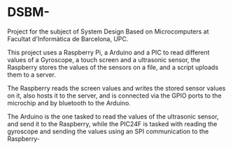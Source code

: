 # DSBM-

Project for the subject of System Design Based on Microcomputers at Facultat d'Informàtica de Barcelona, UPC. 

This project uses a Raspberry Pi, a Arduino and a PIC to read different values of a Gyroscope, a touch screen and a ultrasonic sensor, the Raspberry stores the values of the sensors on a file, and a script uploads them to a server. 

The Raspberry reads the screen values and writes the stored sensor values on it, also hosts it to the server, and is connected via the GPIO ports to the microchip and by bluetooth to the Arduino.

The Arduino is the one tasked to read the values of the ultrasonic sensor, and send it to the Raspberry, while the PIC24F is tasked with reading the gyroscope and sending the values using an SPI communication to the Raspberry-
